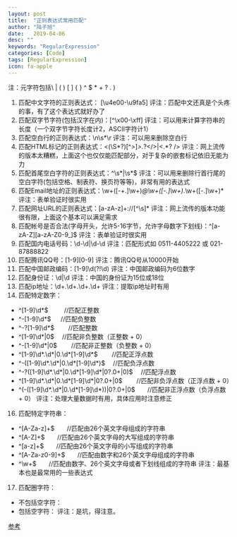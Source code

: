 ```yaml
---
layout: post
title:  "正则表达式常用匹配"
author: "陆子旭"
date:   2019-04-06
desc: ""
keywords: "RegularExpression"
categories: [Code]
tags: [RegularExpression]
icon: fa-apple
---
```


注：元字符包括\ | ( ) [ ] { } ^ $ * + ? . )

1. 匹配中文字符的正则表达式： [\u4e00-\u9fa5]
评注：匹配中文还真是个头疼的事，有了这个表达式就好办了
2. 匹配双字节字符(包括汉字在内)：[^\x00-\xff]
评注：可以用来计算字符串的长度（一个双字节字符长度计2，ASCII字符计1）
3. 匹配空白行的正则表达式：\n\s*\r
评注：可以用来删除空白行
5. 匹配HTML标记的正则表达式：<(\S*?)[^>]*>.*?</>|<.*? />
评注：网上流传的版本太糟糕，上面这个也仅仅能匹配部分，对于复杂的嵌套标记依旧无能为力
6. 匹配首尾空白字符的正则表达式：^\s*|\s*$
评注：可以用来删除行首行尾的空白字符(包括空格、制表符、换页符等等)，非常有用的表达式
7. 匹配Email地址的正则表达式：\w+([-+.]\w+)*@\w+([-.]\w+)*\.\w+([-.]\w+)*
评注：表单验证时很实用
8. 匹配网址URL的正则表达式：[a-zA-z]+://[^\s]*
评注：网上流传的版本功能很有限，上面这个基本可以满足需求
9. 匹配帐号是否合法(字母开头，允许5-16字节，允许字母数字下划线)：^[a-zA-Z][a-zA-Z0-9_]$
评注：表单验证时很实用
10. 匹配国内电话号码：\d-\d|\d-\d
评注：匹配形式如 0511-4405222 或 021-87888822
11. 匹配腾讯QQ号：[1-9][0-9]
评注：腾讯QQ号从10000开始
12. 匹配中国邮政编码：[1-9]\d(?!\d)
评注：中国邮政编码为6位数字
13. 匹配身份证：\d|\d
评注：中国的身份证为15位或18位
14. 匹配ip地址：\d+\.\d+\.\d+\.\d+
评注：提取ip地址时有用
15. 匹配特定数字：
* ^[1-9]\d*$　 　 //匹配正整数
* ^-[1-9]\d*$ 　 //匹配负整数
* ^-?[1-9]\d*$　　 //匹配整数
* ^[1-9]\d*|0$　 //匹配非负整数（正整数 + 0）
* ^-[1-9]\d*|0$　　 //匹配非正整数（负整数 + 0）
* ^[1-9]\d*\.\d*|0\.\d*[1-9]\d*$　　 //匹配正浮点数
* ^-([1-9]\d*\.\d*|0\.\d*[1-9]\d*)$　 //匹配负浮点数
* ^-?([1-9]\d*\.\d*|0\.\d*[1-9]\d*|0?\.0+|0)$　 //匹配浮点数
* ^[1-9]\d*\.\d*|0\.\d*[1-9]\d*|0?\.0+|0$　　 //匹配非负浮点数（正浮点数 + 0）
* ^(-([1-9]\d*\.\d*|0\.\d*[1-9]\d*))|0?\.0+|0$　　//匹配非正浮点数（负浮点数 + 0）
评注：处理大量数据时有用，具体应用时注意修正
16. 匹配特定字符串：
* ^[A-Za-z]+$　　//匹配由26个英文字母组成的字符串
* ^[A-Z]+$　　//匹配由26个英文字母的大写组成的字符串
* ^[a-z]+$　　//匹配由26个英文字母的小写组成的字符串
* ^[A-Za-z0-9]+$　　//匹配由数字和26个英文字母组成的字符串
* ^\w+$　　//匹配由数字、26个英文字母或者下划线组成的字符串
评注：最基本也是最常用的一些表达式
17. 匹配圈字符：
* 不包括空字符：
* 包括空字符：
评注：是坑，得注意。


[参考](https://www.cnblogs.com/imsoft/p/5012193.html)